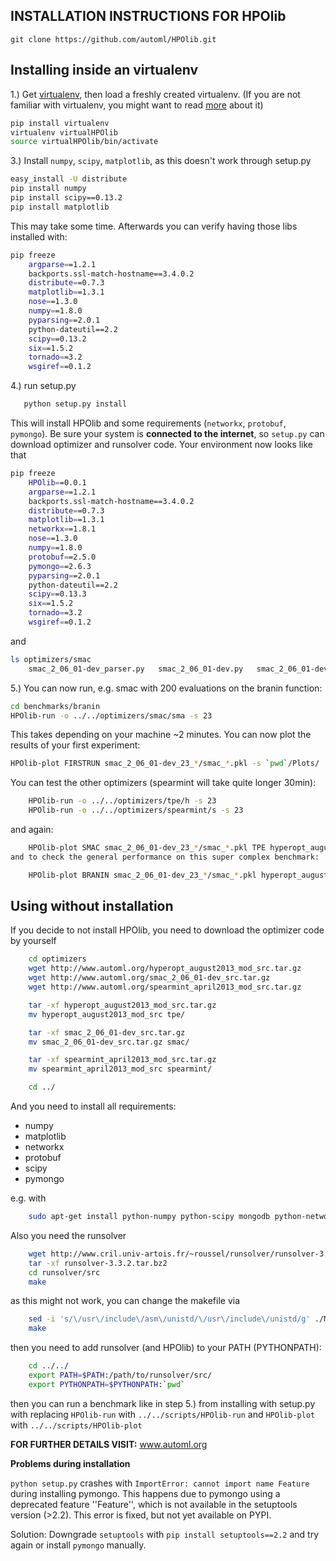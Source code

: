 INSTALLATION INSTRUCTIONS FOR HPOlib
-------

``git clone https://github.com/automl/HPOlib.git``

Installing inside an virtualenv
-----------

1.) Get [virtualenv](http://www.virtualenv.org/en/latest/virtualenv.html#installation), then load a freshly created virtualenv. (If you are not familiar with virtualenv, you might want to read [more](http://www.virtualenv.org/en/latest/virtualenv.html) about it)

```bash
pip install virtualenv
virtualenv virtualHPOlib
source virtualHPOlib/bin/activate
```

3.) Install ``numpy``, ``scipy``, ``matplotlib``, as this doesn't work through setup.py
```bash
easy_install -U distribute
pip install numpy
pip install scipy==0.13.2
pip install matplotlib
```
This may take some time. Afterwards you can verify having those libs installed with:

```bash
pip freeze
    argparse==1.2.1
    backports.ssl-match-hostname==3.4.0.2
    distribute==0.7.3
    matplotlib==1.3.1
    nose==1.3.0
    numpy==1.8.0
    pyparsing==2.0.1
    python-dateutil==2.2
    scipy==0.13.2
    six==1.5.2
    tornado==3.2
    wsgiref==0.1.2
```

4.) run setup.py

```python
   python setup.py install
```

This will install HPOlib and some requirements (``networkx``, ``protobuf``, ``pymongo``).
Be sure your system is **connected to the internet**, so ``setup.py`` can download
optimizer and runsolver code. Your environment now looks like that

```bash
pip freeze
    HPOlib==0.0.1
    argparse==1.2.1
    backports.ssl-match-hostname==3.4.0.2
    distribute==0.7.3
    matplotlib==1.3.1
    networkx==1.8.1
    nose==1.3.0
    numpy==1.8.0
    protobuf==2.5.0
    pymongo==2.6.3
    pyparsing==2.0.1
    python-dateutil==2.2
    scipy==0.13.3
    six==1.5.2
    tornado==3.2
    wsgiref==0.1.2
```

and

```bash
ls optimizers/smac
    smac_2_06_01-dev_parser.py   smac_2_06_01-dev.py   smac_2_06_01-dev_src    smac_2_06_01-devDefault.cfg
```

5.) You can now run, e.g. smac with 200 evaluations on the branin function:

```bash
cd benchmarks/branin
HPOlib-run -o ../../optimizers/smac/sma -s 23
```

This takes depending on your machine ~2 minutes. You can now plot the results of your first experiment:

```bash
HPOlib-plot FIRSTRUN smac_2_06_01-dev_23_*/smac_*.pkl -s `pwd`/Plots/
```

You can test the other optimizers (spearmint will take quite longer 30min):

```bash
    HPOlib-run -o ../../optimizers/tpe/h -s 23
    HPOlib-run -o ../../optimizers/spearmint/s -s 23
```

and again:

```bash
    HPOlib-plot SMAC smac_2_06_01-dev_23_*/smac_*.pkl TPE hyperopt_august2013_mod_23_*/hyp*.pkl SPEARMINT spearmint_april2013_mod_23_*/spear*.pkl -s `pwd`/Plots/
and to check the general performance on this super complex benchmark:

    HPOlib-plot BRANIN smac_2_06_01-dev_23_*/smac_*.pkl hyperopt_august2013_mod_23_*/hyp*.pkl spearmint_april2013_mod_23_*/spear*.pkl -s `pwd`/Plots/
```

Using without installation
-----------


If you decide to not install HPOlib, you need to download the optimizer code by yourself

```bash
    cd optimizers
    wget http://www.automl.org/hyperopt_august2013_mod_src.tar.gz
    wget http://www.automl.org/smac_2_06_01-dev_src.tar.gz
    wget http://www.automl.org/spearmint_april2013_mod_src.tar.gz

    tar -xf hyperopt_august2013_mod_src.tar.gz
    mv hyperopt_august2013_mod_src tpe/

    tar -xf smac_2_06_01-dev_src.tar.gz
    mv smac_2_06_01-dev_src.tar.gz smac/

    tar -xf spearmint_april2013_mod_src.tar.gz
    mv spearmint_april2013_mod_src spearmint/

    cd ../
```

And you need to install all requirements:

* numpy
* matplotlib
* networkx
* protobuf
* scipy
* pymongo

e.g. with

```bash
    sudo apt-get install python-numpy python-scipy mongodb python-networkx python-protobuf
```

Also you need the runsolver

```bash
    wget http://www.cril.univ-artois.fr/~roussel/runsolver/runsolver-3.3.2.tar.bz2
    tar -xf runsolver-3.3.2.tar.bz2
    cd runsolver/src
    make
```

as this might not work, you can change the makefile via

```bash
    sed -i 's/\/usr\/include\/asm\/unistd/\/usr\/include\/unistd/g' ./Makefile
    make
```

then you need to add runsolver (and HPOlib) to your PATH (PYTHONPATH):

```bash
    cd ../../
    export PATH=$PATH:/path/to/runsolver/src/
    export PYTHONPATH=$PYTHONPATH:`pwd`
```

then you can run a benchmark like in step 5.) from installing with setup.py with replacing
``HPOlib-run`` with ``../../scripts/HPOlib-run`` and ``HPOlib-plot`` with ``../../scripts/HPOlib-plot``

**FOR FURTHER DETAILS VISIT:** www.automl.org


**Problems during installation**

``python setup.py`` crashes with ``ImportError: cannot import name Feature`` during installing pymongo. This happens due to pymongo using a deprecated feature ''Feature'', which is not available in the setuptools version (>2.2). This error is fixed, but not yet available on PYPI.

Solution: Downgrade ``setuptools`` with ``pip install setuptools==2.2`` and try again or install ``pymongo`` manually.

